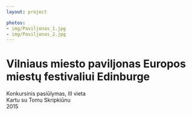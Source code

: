 ```yaml
---
layout: project

photos:
- img/Paviljonas_1.jpg
- img/Paviljonas_2.jpg
---
```

<div class="text-container">
  <h1>Vilniaus miesto paviljonas Europos miestų festivaliui Edinburge</h1>
  <p>Konkursinis pasiūlymas, III vieta<br/>Kartu su Tomu Skripkiūnu<br/>2015</p>
</div>
